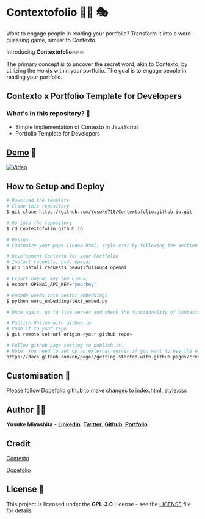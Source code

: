 # Contextofolio 🕵️‍♂️ 🎭

Want to engage people in reading your portfolio? Transform it into a word-guessing game, similar to Contexto.

Introducing **Contextofolio**🔥🔥🔥

The primary concept is to uncover the secret word, akin to Contexto, by utilizing the words within your portfolio. The goal is to engage people in reading your portfolio.

## Contexto x Portfolio Template for Developers

### What's in this repository? 🤔
- Simple Implementation of Contexto in JavaScript
- Portfolio Template for Developers 

## [Demo](https://yusuke710.github.io/Contextofolio.github.io/index.html) 🔗

[![Video](https://img.youtube.com/vi/Io9x_D-5bJg/0.jpg)](https://www.youtube.com/watch?v=Io9x_D-5bJg?loop=1)


## How to Setup and Deploy

```bash
# Download the template
# Clone this repository
$ git clone https://github.com/Yusuke710/Contextofolio.github.io.git

# Go into the repository
$ cd Contextofolio.github.io

# Design
# Customize your page (index.html, style.css) by following the section below. Check the layout and design using live server 

# Development Contexto for your Portfolio
# Install requests, bs4, openai
$ pip install requests beautifulsoup4 openai

# Export openai key (on Linux)
$ export OPENAI_API_KEY='yourkey'

# Encode words into vector embeddings
$ python word_embedding/text_embed.py

# Once again, go to live server and check the functionality of Contexto is working

# Publish Online with github.io
# Push it to your repo
$ git remote set-url origin <your github repo>

# Follow github page setting to publish it. 
# Note: You need to set up an external server if you want to use the email feature. There can be a security risk placing formspree endpoint URL on github as people can access it.
https://docs.github.com/en/pages/getting-started-with-github-pages/creating-a-github-pages-site
```

## Customisation 🔧

Please follow [Dopefolio](https://github.com/rammcodes/Dopefolio) github to make changes to index.html, style.css

## Author 👨‍💻

**Yusuke Miyashita** - **[Linkedin](https://www.linkedin.com/in/yusuke-miyashita-79a3771a5/)**, **[Twitter](https://twitter.com/Yusuke06552418)**, **[Github](https://github.com/Yusuke710)**, **[Portfolio](https://yusuke710.github.io/Contextofolio.github.io/index.html)**  

## Credit

[Contexto](https://contexto.me/) <br>

[Dopefolio](https://github.com/rammcodes/Dopefolio)


## License 📄

This project is licensed under the  **GPL-3.0** License - see the [LICENSE](LICENSE) file for details

